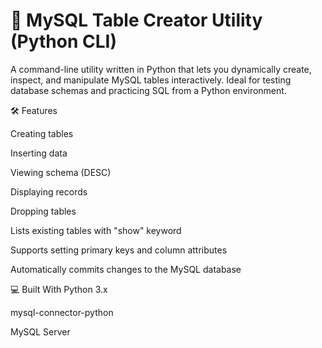 # 🧱 MySQL Table Creator Utility (Python CLI)
A command-line utility written in Python that lets you dynamically create, inspect, and manipulate MySQL tables interactively. Ideal for testing database schemas and practicing SQL from a Python environment.

🛠️ Features

Creating tables 

Inserting data

Viewing schema (DESC)

Displaying records

Dropping tables

Lists existing tables with "show" keyword

Supports setting primary keys and column attributes

Automatically commits changes to the MySQL database

💻 Built With
Python 3.x

mysql-connector-python

MySQL Server

